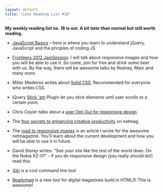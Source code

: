 ```yaml
---
layout: default
title: "Late Reading List #18"
---
```


**My weekly reading list no. 18 is out. A bit later than normal but still worth reading.**

- [JavaScript Basics](http://jqfundamentals.com/chapter/javascript-basics) – here is where you learn to understand jQuery, JavaScript and the priciples of coding JS

- [Fronteers 2012 JamSession](http://fronteers.nl/congres/2012/jam-session): I will talk about responsive images and how you will be able to use it. So come, join for free and drink some beer with us. By the way, there will be awesome talks by Rodney, Marc and many more.

- Miller Medeiros writes about [Solid CSS](http://blog.millermedeiros.com/solid-css/). Recommended for everyone who writes CSS.

- jQuery [Stick 'em](http://viget.com/inspire/jquery-stick-em#When:17:28:04Z) Plugin let you stick elements until user scrolls to a certain point.

- Chris Coyier talks about a [user Opt-Out for responsive design](http://css-tricks.com/user-opt-out-responsive-design/).

- The [four secrets to enhancing creative productivity](http://www.netmagazine.com/features/four-secrets-enhancing-creative-productivity) on netmag.

- The [road to responsive images](http://www.netmagazine.com/features/road-responsive-images) is an article I wrote for the awesome netmagazine. You'll learn about the current development and how you will be able to use it in future.

- David Storey writes: "See your site like the rest of the world does. On the Nokia X2-01" - if you do responsive design (you really should do!) read this.

- [Xiki](http://xiki.org/) is a cool command line tool

- [Readymag](http://readymag.com/) is a new tool for digital magazines build in HTML5! This is awesome!